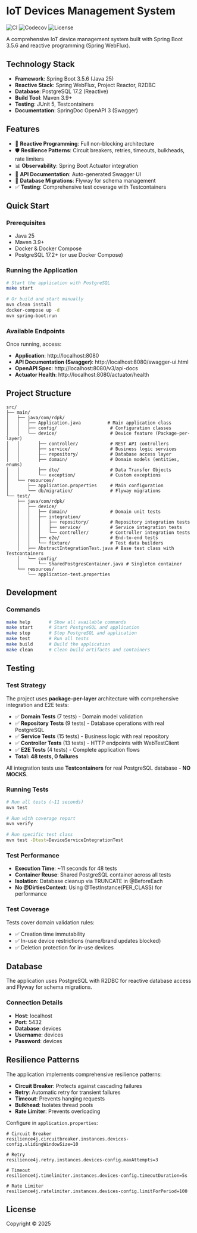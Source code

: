 # IoT Devices Management System

![CI](https://github.com/rodolfodpk/devices/workflows/CI/badge.svg)
![Codecov](https://codecov.io/gh/rodolfodpk/devices/branch/main/graph/badge.svg)
![License](https://img.shields.io/badge/license-Copyright-orange)

A comprehensive IoT device management system built with Spring Boot 3.5.6 and reactive programming (Spring WebFlux).

## Technology Stack

- **Framework**: Spring Boot 3.5.6 (Java 25)
- **Reactive Stack**: Spring WebFlux, Project Reactor, R2DBC
- **Database**: PostgreSQL 17.2 (Reactive)
- **Build Tool**: Maven 3.9+
- **Testing**: JUnit 5, Testcontainers
- **Documentation**: SpringDoc OpenAPI 3 (Swagger)

## Features

- 🚀 **Reactive Programming**: Full non-blocking architecture
- 🛡️ **Resilience Patterns**: Circuit breakers, retries, timeouts, bulkheads, rate limiters
- 📊 **Observability**: Spring Boot Actuator integration
- 📝 **API Documentation**: Auto-generated Swagger UI
- 🔄 **Database Migrations**: Flyway for schema management
- ✅ **Testing**: Comprehensive test coverage with Testcontainers

## Quick Start

### Prerequisites

- Java 25
- Maven 3.9+
- Docker & Docker Compose
- PostgreSQL 17.2+ (or use Docker Compose)

### Running the Application

```bash
# Start the application with PostgreSQL
make start

# Or build and start manually
mvn clean install
docker-compose up -d
mvn spring-boot:run
```

### Available Endpoints

Once running, access:

- **Application**: http://localhost:8080
- **API Documentation (Swagger)**: http://localhost:8080/swagger-ui.html
- **OpenAPI Spec**: http://localhost:8080/v3/api-docs
- **Actuator Health**: http://localhost:8080/actuator/health

## Project Structure

```
src/
├── main/
│   ├── java/com/rdpk/
│   │   ├── Application.java          # Main application class
│   │   ├── config/                    # Configuration classes
│   │   └── device/                    # Device feature (Package-per-layer)
│   │       ├── controller/            # REST API controllers
│   │       ├── service/               # Business logic services
│   │       ├── repository/            # Database access layer
│   │       ├── domain/                # Domain models (entities, enums)
│   │       ├── dto/                   # Data Transfer Objects
│   │       └── exception/             # Custom exceptions
│   └── resources/
│       ├── application.properties     # Main configuration
│       └── db/migration/              # Flyway migrations
└── test/
    ├── java/com/rdpk/
    │   ├── device/
    │   │   ├── domain/                # Domain unit tests
    │   │   ├── integration/
    │   │   │   ├── repository/        # Repository integration tests
    │   │   │   ├── service/           # Service integration tests
    │   │   │   └── controller/        # Controller integration tests
    │   │   ├── e2e/                   # End-to-end tests
    │   │   └── fixture/               # Test data builders
    │   ├── AbstractIntegrationTest.java # Base test class with Testcontainers
    │   └── config/
    │       └── SharedPostgresContainer.java # Singleton container
    └── resources/
        └── application-test.properties
```

## Development

### Commands

```bash
make help       # Show all available commands
make start      # Start PostgreSQL and application
make stop       # Stop PostgreSQL and application
make test       # Run all tests
make build      # Build the application
make clean      # Clean build artifacts and containers
```

## Testing

### Test Strategy

The project uses **package-per-layer** architecture with comprehensive integration and E2E tests:

- ✅ **Domain Tests** (7 tests) - Domain model validation
- ✅ **Repository Tests** (9 tests) - Database operations with real PostgreSQL
- ✅ **Service Tests** (15 tests) - Business logic with real repository  
- ✅ **Controller Tests** (13 tests) - HTTP endpoints with WebTestClient
- ✅ **E2E Tests** (4 tests) - Complete application flows
- **Total: 48 tests, 0 failures**

All integration tests use **Testcontainers** for real PostgreSQL database - **NO MOCKS**.

### Running Tests

```bash
# Run all tests (~11 seconds)
mvn test

# Run with coverage report
mvn verify

# Run specific test class
mvn test -Dtest=DeviceServiceIntegrationTest
```

### Test Performance

- **Execution Time**: ~11 seconds for 48 tests
- **Container Reuse**: Shared PostgreSQL container across all tests
- **Isolation**: Database cleanup via TRUNCATE in @BeforeEach
- **No @DirtiesContext**: Using @TestInstance(PER_CLASS) for performance

### Test Coverage

Tests cover domain validation rules:
- ✅ Creation time immutability
- ✅ In-use device restrictions (name/brand updates blocked)
- ✅ Deletion protection for in-use devices

## Database

The application uses PostgreSQL with R2DBC for reactive database access and Flyway for schema migrations.

### Connection Details

- **Host**: localhost
- **Port**: 5432
- **Database**: devices
- **Username**: devices
- **Password**: devices

## Resilience Patterns

The application implements comprehensive resilience patterns:

- **Circuit Breaker**: Protects against cascading failures
- **Retry**: Automatic retry for transient failures
- **Timeout**: Prevents hanging requests
- **Bulkhead**: Isolates thread pools
- **Rate Limiter**: Prevents overloading

Configure in `application.properties`:

```properties
# Circuit Breaker
resilience4j.circuitbreaker.instances.devices-config.slidingWindowSize=10

# Retry
resilience4j.retry.instances.devices-config.maxAttempts=3

# Timeout
resilience4j.timelimiter.instances.devices-config.timeoutDuration=5s

# Rate Limiter
resilience4j.ratelimiter.instances.devices-config.limitForPeriod=100
```

## License

Copyright © 2025

